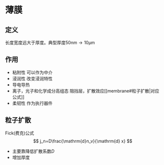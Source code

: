 # 薄膜

## 定义

长度宽度远大于厚度。典型厚度$50\mathrm{nm}\to 10\mathrm{\mu m}$

## 作用

- 粘附性 可以作为中介
- 浸润性 改变浸润特性
- 导电导热
- 离子，光子和化学成分高组态  阻挡层，扩散效应[[membrane#粒子扩散|对应公式]]
- 柔韧性 作为执行器件


## 粒子扩散

Fick(费克)公式
$$
j_n=D\frac{\mathrm{d}n_v}{\mathrm{d} x}
$$

- 主要靠降低扩散系数$D$
- 增加厚度